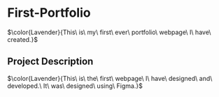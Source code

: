 # First-Portfolio
$\color{Lavender}{This\ is\ my\ first\ ever\ portfolio\ webpage\ I\ have\ created.}$

## Project Description
$\color{Lavender}{This\ is\ the\ first\ webpage\ I\ have\ designed\ and\ developed.\ It\ was\ designed\ using\ Figma.}$
